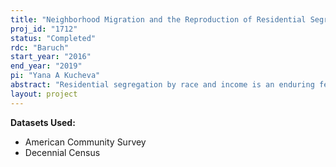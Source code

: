 ```yaml
---
title: "Neighborhood Migration and the Reproduction of Residential Segregation"
proj_id: "1712"
status: "Completed"
rdc: "Baruch"
start_year: "2016"
end_year: "2019"
pi: "Yana A Kucheva"
abstract: "Residential segregation by race and income is an enduring feature of the landscape of American metropolitan areas. Despite some declines over the last forty years, in 2010, almost two-thirds of black households and half of Hispanic households would have had to move to achieve complete integration with the white population. Income segregation, on the other hand, has increased over time and has accelerated over the last decade. The endurance of residential segregation is particularly interesting given the high rates of residential mobility among American households. In fact, half of all households in the U.S. change residences over a five-year period. The scope, scale, and predictors of the geographic mobility of households have evolved over time and have varied across metropolitan areas. Much less is known, however, about how households choose where to move. This project will use discrete choice models that frame geographic mobility as a multidimensional process where the decision to move is modelled using an extensive set of neighborhood characteristics. The estimates will show the probability of moving to a neighborhood given the socioeconomic characteristics of a household and given the socioeconomic characteristics of potential neighborhood destinations within a metropolitan area. The discrete choice models will be used to simulate the conditions of residential mobility that can achieve lower levels of residential segregation. This research may generate important insights into how changing geographic mobility across racial and income groups can also change aggregate segregation levels by race and income."
layout: project
---
```


**Datasets Used:**

  - American Community Survey 
  - Decennial Census 

